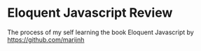 # Eloquent Javascript Review

The process of my self learning the book Eloquent Javascript by https://github.com/marijnh
